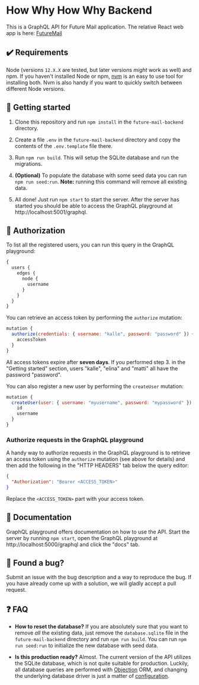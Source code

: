 # How Why How Why Backend

This is a GraphQL API for Future Mail application. The relative React web app is here: [FutureMail](https://github.com/LulalaP/FutureMail)

## ✔️ Requirements

Node (versions `12.X.X` are tested, but later versions _might_ work as well) and npm. If you haven't installed Node or npm, [nvm](https://github.com/nvm-sh/nvm) is an easy to use tool for installing both. Nvm is also handy if you want to quickly switch between different Node versions.

## 🚀 Getting started

1. Clone this repository and run `npm install` in the ``future-mail-backend`` directory.

3. Create a file `.env` in the `future-mail-backend` directory and copy the contents of the `.env.template` file there. 

4. Run `npm run build`. This will setup the SQLite database and run the migrations.

5. **(Optional)** To populate the database with some seed data you can run `npm run seed:run`. **Note:** running this command will remove all existing data.

6. All done! Just run `npm start` to start the server. After the server has started you should be able to access the GraphQL playground at http://localhost:5001/graphql.

## 🔑 Authorization

To list all the registered users, you can run this query in the GraphQL playground:

```javascript
{
  users {
    edges {
      node {
        username
      }
    }
  }
}
```

You can retrieve an access token by performing the `authorize` mutation:

```javascript
mutation {
  authorize(credentials: { username: "kalle", password: "password" }) {
    accessToken
  }
}
```

All access tokens expire after **seven days**. If you performed step 3. in the "Getting started" section, users "kalle", "elina" and "matti" all have the password "password".

You can also register a new user by performing the `createUser` mutation:

```javascript
mutation {
  createUser(user: { username: "myusername", password: "mypassword" }) {
    id
    username
  }
}
```

### Authorize requests in the GraphQL playground

A handy way to authorize requests in the GraphQL playground is to retrieve an access token using the `authorize` mutation (see above for details) and then add the following in the "HTTP HEADERS" tab below the query editor:

```json
{
  "Authorization": "Bearer <ACCESS_TOKEN>"
}
```

Replace the `<ACCESS_TOKEN>` part with your access token.

## 📖 Documentation

GraphQL playground offers documentation on how to use the API. Start the server by running `npm start`, open the GraphQL playground at http://localhost:5000/graphql and click the "docs" tab.

## 🐛 Found a bug?

Submit an issue with the bug description and a way to reproduce the bug. If you have already come up with a solution, we will gladly accept a pull request.

## ❓ FAQ

- **How to reset the database?** If you are absolutely sure that you want to remove _all_ the existing data, just remove the `database.sqlite` file in the `future-mail-backend` directory and run `npm run build`. You can run `npm run seed:run` to initialize the new database with seed data.

- **Is this production ready?** Almost. The current version of the API utilizes the SQLite database, which is not quite suitable for production. Luckily, all database queries are performed with [Objection](https://vincit.github.io/objection.js/) ORM, and changing the underlying database driver is just a matter of [configuration](http://knexjs.org/#Installation-client).
